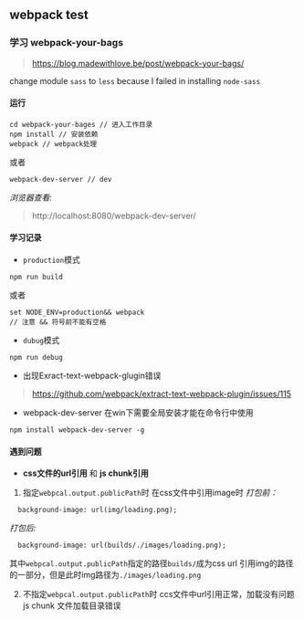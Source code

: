 ## webpack test

### 学习 webpack-your-bags

> https://blog.madewithlove.be/post/webpack-your-bags/

change module `sass` to  `less` because I failed in installing `node-sass` 

#### 运行

```
cd webpack-your-bages // 进入工作目录
npm install // 安装依赖
webpack // webpack处理
```
或者
```
webpack-dev-server // dev
```
*浏览器查看:*
>http://localhost:8080/webpack-dev-server/


#### 学习记录

* `production`模式
```
npm run build
```
或者
```
set NODE_ENV=production&& webpack
// 注意 && 符号前不能有空格
```

* `dubug`模式
```
npm run debug
```

* 出现Exract-text-webpack-glugin错误

> https://github.com/webpack/extract-text-webpack-plugin/issues/115

* webpack-dev-server
在win下需要全局安装才能在命令行中使用
```
npm install webpack-dev-server -g
```

#### 遇到问题

* **css文件的url引用** 和 **js chunk引用**

1. 指定`webpcal.output.publicPath`时
在css文件中引用image时
*打包前：*
```
  background-image: url(img/loading.png);
```
*打包后:*
```
  background-image: url(builds/./images/loading.png);
```
其中`webpcal.output.publicPath`指定的路径`builds/`成为css url 引用img的路径的一部分，但是此时img路径为`./images/loading.png`

2. 不指定`webpcal.output.publicPath`时
ccs文件中url引用正常，加载没有问题
js chunk 文件加载目录错误